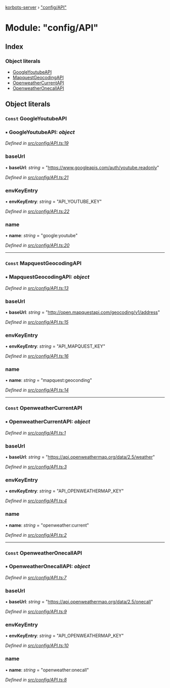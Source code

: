 [korbots-server](../README.md) › ["config/API"](_config_api_.md)

# Module: "config/API"

## Index

### Object literals

* [GoogleYoutubeAPI](_config_api_.md#const-googleyoutubeapi)
* [MapquestGeocodingAPI](_config_api_.md#const-mapquestgeocodingapi)
* [OpenweatherCurrentAPI](_config_api_.md#const-openweathercurrentapi)
* [OpenweatherOnecallAPI](_config_api_.md#const-openweatheronecallapi)

## Object literals

### `Const` GoogleYoutubeAPI

### ▪ **GoogleYoutubeAPI**: *object*

*Defined in [src/config/API.ts:19](https://github.com/Xisabla/Korbots/blob/256fa13/server/src/config/API.ts#L19)*

###  baseUrl

• **baseUrl**: *string* = "https://www.googleapis.com/auth/youtube.readonly"

*Defined in [src/config/API.ts:21](https://github.com/Xisabla/Korbots/blob/256fa13/server/src/config/API.ts#L21)*

###  envKeyEntry

• **envKeyEntry**: *string* = "API_YOUTUBE_KEY"

*Defined in [src/config/API.ts:22](https://github.com/Xisabla/Korbots/blob/256fa13/server/src/config/API.ts#L22)*

###  name

• **name**: *string* = "google:youtube"

*Defined in [src/config/API.ts:20](https://github.com/Xisabla/Korbots/blob/256fa13/server/src/config/API.ts#L20)*

___

### `Const` MapquestGeocodingAPI

### ▪ **MapquestGeocodingAPI**: *object*

*Defined in [src/config/API.ts:13](https://github.com/Xisabla/Korbots/blob/256fa13/server/src/config/API.ts#L13)*

###  baseUrl

• **baseUrl**: *string* = "http://open.mapquestapi.com/geocoding/v1/address"

*Defined in [src/config/API.ts:15](https://github.com/Xisabla/Korbots/blob/256fa13/server/src/config/API.ts#L15)*

###  envKeyEntry

• **envKeyEntry**: *string* = "API_MAPQUEST_KEY"

*Defined in [src/config/API.ts:16](https://github.com/Xisabla/Korbots/blob/256fa13/server/src/config/API.ts#L16)*

###  name

• **name**: *string* = "mapquest:geoconding"

*Defined in [src/config/API.ts:14](https://github.com/Xisabla/Korbots/blob/256fa13/server/src/config/API.ts#L14)*

___

### `Const` OpenweatherCurrentAPI

### ▪ **OpenweatherCurrentAPI**: *object*

*Defined in [src/config/API.ts:1](https://github.com/Xisabla/Korbots/blob/256fa13/server/src/config/API.ts#L1)*

###  baseUrl

• **baseUrl**: *string* = "https://api.openweathermap.org/data/2.5/weather"

*Defined in [src/config/API.ts:3](https://github.com/Xisabla/Korbots/blob/256fa13/server/src/config/API.ts#L3)*

###  envKeyEntry

• **envKeyEntry**: *string* = "API_OPENWEATHERMAP_KEY"

*Defined in [src/config/API.ts:4](https://github.com/Xisabla/Korbots/blob/256fa13/server/src/config/API.ts#L4)*

###  name

• **name**: *string* = "openweather:current"

*Defined in [src/config/API.ts:2](https://github.com/Xisabla/Korbots/blob/256fa13/server/src/config/API.ts#L2)*

___

### `Const` OpenweatherOnecallAPI

### ▪ **OpenweatherOnecallAPI**: *object*

*Defined in [src/config/API.ts:7](https://github.com/Xisabla/Korbots/blob/256fa13/server/src/config/API.ts#L7)*

###  baseUrl

• **baseUrl**: *string* = "https://api.openweathermap.org/data/2.5/onecall"

*Defined in [src/config/API.ts:9](https://github.com/Xisabla/Korbots/blob/256fa13/server/src/config/API.ts#L9)*

###  envKeyEntry

• **envKeyEntry**: *string* = "API_OPENWEATHERMAP_KEY"

*Defined in [src/config/API.ts:10](https://github.com/Xisabla/Korbots/blob/256fa13/server/src/config/API.ts#L10)*

###  name

• **name**: *string* = "openweather:onecall"

*Defined in [src/config/API.ts:8](https://github.com/Xisabla/Korbots/blob/256fa13/server/src/config/API.ts#L8)*
